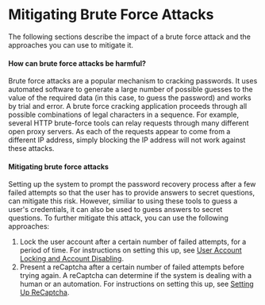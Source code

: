 # Mitigating Brute Force Attacks

The following sections describe the impact of a brute force attack and
the approaches you can use to mitigate it.

#### How can brute force attacks be harmful?

Brute force attacks are a popular mechanism to cracking passwords. It
uses automated software to generate a large number of possible guesses
to the value of the required data (in this case, to guess the password)
and works by trial and error. A brute force cracking application
proceeds through all possible combinations of legal characters in a
sequence. For example, several HTTP brute-force tools can relay requests
through many different open proxy servers. As each of the requests
appear to come from a different IP address, simply blocking the IP
address will not work against these attacks.

#### Mitigating brute force attacks

Setting up the system to prompt the password recovery process after a
few failed attempts so that the user has to provide answers to secret
questions, can mitigate this risk. However, similiar to using these
tools to guess a user's credentials, it can also be used to guess
answers to secret questions. To further mitigate this attack, you can
use the following approaches:

1.  Lock the user account after a certain number of failed attempts, for
    a period of time. For instructions on setting this up, see [User
    Account Locking and Account
    Disabling](../../learn/user-account-locking-and-account-disabling).
2.  Present a reCaptcha after a certain number of failed attempts before
    trying again. A reCaptcha can determine if the system is dealing
    with a human or an automation. For instructions on setting this up,
    see [Setting Up ReCaptcha](../../learn/setting-up-recaptcha).
